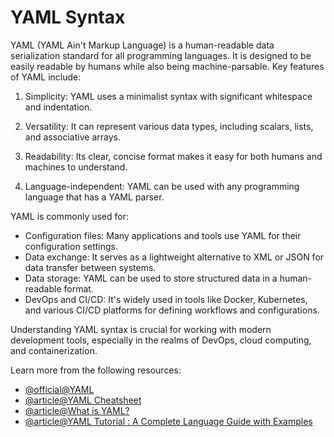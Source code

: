 # YAML Syntax

YAML (YAML Ain't Markup Language) is a human-readable data serialization standard for all programming languages. It is designed to be easily readable by humans while also being machine-parsable. Key features of YAML include:

1. Simplicity: YAML uses a minimalist syntax with significant whitespace and indentation.

2. Versatility: It can represent various data types, including scalars, lists, and associative arrays.

3. Readability: Its clear, concise format makes it easy for both humans and machines to understand.

4. Language-independent: YAML can be used with any programming language that has a YAML parser.

YAML is commonly used for:

- Configuration files: Many applications and tools use YAML for their configuration settings.
- Data exchange: It serves as a lightweight alternative to XML or JSON for data transfer between systems.
- Data storage: YAML can be used to store structured data in a human-readable format.
- DevOps and CI/CD: It's widely used in tools like Docker, Kubernetes, and various CI/CD platforms for defining workflows and configurations.

Understanding YAML syntax is crucial for working with modern development tools, especially in the realms of DevOps, cloud computing, and containerization.

Learn more from the following resources:

- [@official@YAML](https://yaml.org/)
- [@article@YAML Cheatsheet](https://cheatsheets.zip/yaml)
- [@article@What is YAML?](https://circleci.com/blog/what-is-yaml-a-beginner-s-guide/)
- [@article@YAML Tutorial : A Complete Language Guide with Examples](https://spacelift.io/blog/yaml)

